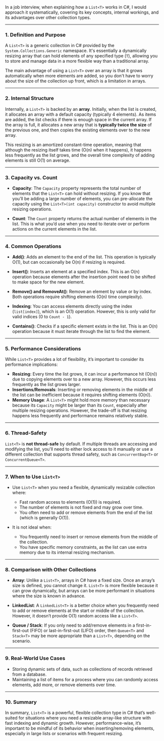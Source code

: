 In a job interview, when explaining how a `List<T>` works in C#, I would approach it systematically, covering its key concepts, internal workings, and its advantages over other collection types.

---

### 1. **Definition and Purpose**

A `List<T>` is a generic collection in C# provided by the `System.Collections.Generic` namespace. It's essentially a dynamically resizing array that can hold elements of any specified type (`T`), allowing you to store and manage data in a more flexible way than a traditional array.

The main advantage of using a `List<T>` over an array is that it grows automatically when more elements are added, so you don't have to worry about the size of the collection up front, which is a limitation in arrays.

---

### 2. **Internal Structure**

Internally, a `List<T>` is backed by an **array**. Initially, when the list is created, it allocates an array with a default capacity (typically 4 elements). As items are added, the list checks if there is enough space in the current array. If the array is full, it allocates a new array that is **typically twice the size** of the previous one, and then copies the existing elements over to the new array.

This resizing is an amortized constant-time operation, meaning that although the resizing itself takes time (O(n) when it happens), it happens less frequently as the list grows, and the overall time complexity of adding elements is still O(1) on average.

---

### 3. **Capacity vs. Count**

- **Capacity**: The `Capacity` property represents the total number of elements that the `List<T>` can hold without resizing. If you know that you’ll be adding a large number of elements, you can pre-allocate the capacity using the `List<T>(int capacity)` constructor to avoid multiple resizing operations.
  
- **Count**: The `Count` property returns the actual number of elements in the list. This is what you’d use when you need to iterate over or perform actions on the current elements in the list.

---

### 4. **Common Operations**

- **Add()**: Adds an element to the end of the list. This operation is typically O(1), but can occasionally be O(n) if resizing is required.
  
- **Insert()**: Inserts an element at a specified index. This is an O(n) operation because elements after the insertion point need to be shifted to make space for the new element.

- **Remove() and RemoveAt()**: Remove an element by value or by index. Both operations require shifting elements (O(n) time complexity).

- **Indexing**: You can access elements directly using the index (`list[index]`), which is an O(1) operation. However, this is only valid for valid indices (0 to `Count - 1`).

- **Contains()**: Checks if a specific element exists in the list. This is an O(n) operation because it must iterate through the list to find the element.

---

### 5. **Performance Considerations**

While `List<T>` provides a lot of flexibility, it’s important to consider its performance implications:
- **Resizing**: Every time the list grows, it can incur a performance hit (O(n)) due to copying elements over to a new array. However, this occurs less frequently as the list grows larger.
- **Insertions/Removals**: Inserting or removing elements in the middle of the list can be inefficient because it requires shifting elements (O(n)).
- **Memory Usage**: A `List<T>` might hold more memory than necessary because its `Capacity` might be larger than its `Count`, especially after multiple resizing operations. However, the trade-off is that resizing happens less frequently and performance remains relatively stable.

---

### 6. **Thread-Safety**

`List<T>` is **not thread-safe** by default. If multiple threads are accessing and modifying the list, you'll need to either lock access to it manually or use a different collection that supports thread safety, such as `ConcurrentBag<T>` or `ConcurrentQueue<T>`.

---

### 7. **When to Use `List<T>`**

- Use `List<T>` when you need a flexible, dynamically resizable collection where:
  - Fast random access to elements (O(1)) is required.
  - The number of elements is not fixed and may grow over time.
  - You often need to add or remove elements from the end of the list (which is generally O(1)).

- It is not ideal when:
  - You frequently need to insert or remove elements from the middle of the collection.
  - You have specific memory constraints, as the list can use extra memory due to its internal resizing mechanism.

---

### 8. **Comparison with Other Collections**

- **Array**: Unlike a `List<T>`, arrays in C# have a fixed size. Once an array’s size is defined, you cannot change it. `List<T>` is more flexible because it can grow dynamically, but arrays can be more performant in situations where the size is known in advance.
  
- **LinkedList<T>**: A `LinkedList<T>` is a better choice when you frequently need to add or remove elements at the start or middle of the collection. However, it doesn’t provide O(1) random access like a `List<T>`.

- **Queue<T> / Stack<T>**: If you only need to add/remove elements in a first-in-first-out (FIFO) or last-in-first-out (LIFO) order, then `Queue<T>` and `Stack<T>` may be more appropriate than a `List<T>`, depending on the scenario.

---

### 9. **Real-World Use Cases**

- Storing dynamic sets of data, such as collections of records retrieved from a database.
- Maintaining a list of items for a process where you can randomly access elements, add more, or remove elements over time.

---

### 10. **Summary**

In summary, `List<T>` is a powerful, flexible collection type in C# that’s well-suited for situations where you need a resizable array-like structure with fast indexing and dynamic growth. However, performance-wise, it’s important to be mindful of its behavior when inserting/removing elements, especially in large lists or scenarios with frequent resizing.
